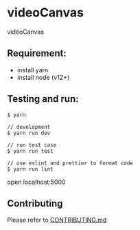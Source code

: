 # videoCanvas

videoCanvas

## Requirement:
 - install yarn
 - install node (v12+)

## Testing and run:
```
$ yarn

// development
$ yarn run dev

// run test case
$ yarn run test

// use eslint and prettier to format code
$ yarn run lint
```

open localhost:5000

## Contributing

Please refer to [CONTRIBUTING.md](https://github.com/yeukfei02/videoCanvas/blob/master/CONTRIBUTING.md)
